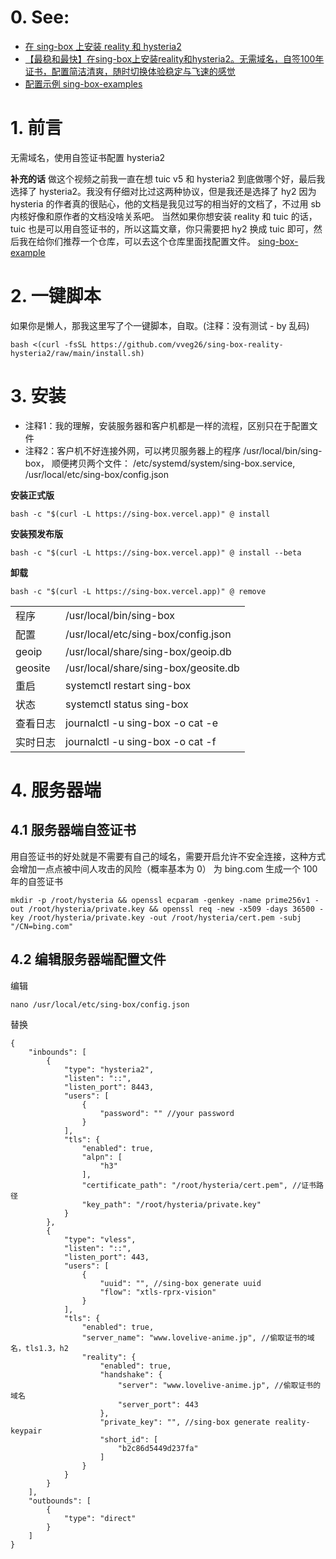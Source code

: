 # 0. See:
- [在 sing-box 上安装 reality 和 hysteria2](https://blog.mareep.net/posts/15209/)
- [【最稳和最快】在sing-box上安装reality和hysteria2。无需域名，自签100年证书，配置简洁清爽，随时切换体验稳定与飞速的感觉](https://www.youtube.com/watch?v=hbrOxWrGmTc)
- [配置示例 sing-box-examples](https://github.com/chika0801/sing-box-examples/tree/main)

# 1. 前言
  无需域名，使用自签证书配置 hysteria2
  
  **补充的话**
做这个视频之前我一直在想 tuic v5 和 hysteria2 到底做哪个好，最后我选择了 hysteria2。我没有仔细对比过这两种协议，但是我还是选择了 hy2
因为 hysteria 的作者真的很贴心，他的文档是我见过写的相当好的文档了，不过用 sb 内核好像和原作者的文档没啥关系吧。
当然如果你想安装 reality 和 tuic 的话，tuic 也是可以用自签证书的，所以这篇文章，你只需要把 hy2 换成 tuic 即可，然后我在给你们推荐一个仓库，可以去这个仓库里面找配置文件。
[sing-box-example](https://github.com/chika0801/sing-box-examples/tree/main)

# 2. 一键脚本

如果你是懒人，那我这里写了个一键脚本，自取。(注释：没有测试  - by 乱码)
```
bash <(curl -fsSL https://github.com/vveg26/sing-box-reality-hysteria2/raw/main/install.sh)
```

# 3. 安装
- 注释1：我的理解，安装服务器和客户机都是一样的流程，区别只在于配置文件
- 注释2：客户机不好连接外网，可以拷贝服务器上的程序 /usr/local/bin/sing-box， 顺便拷贝两个文件： /etc/systemd/system/sing-box.service, /usr/local/etc/sing-box/config.json

**安装正式版**
```
bash -c "$(curl -L https://sing-box.vercel.app)" @ install
```
**安装预发布版**
```
bash -c "$(curl -L https://sing-box.vercel.app)" @ install --beta
```
**卸载**
```
bash -c "$(curl -L https://sing-box.vercel.app)" @ remove
```
|              |                                      | 
|:-----------|---------------------------------------|
|程序 	       | /usr/local/bin/sing-box               |
|配置 	       | /usr/local/etc/sing-box/config.json   |
|geoip 	     | /usr/local/share/sing-box/geoip.db    |
|geosite 	   | /usr/local/share/sing-box/geosite.db  |
|重启 	       | systemctl restart sing-box            |
|状态 	       | systemctl status sing-box             |
|查看日志 	   | journalctl -u sing-box -o cat -e      |
|实时日志 	   | journalctl -u sing-box -o cat -f      |



# 4. 服务器端
## 4.1 服务器端自签证书
用自签证书的好处就是不需要有自己的域名，需要开启允许不安全连接，这种方式会增加一点点被中间人攻击的风险（概率基本为 0）
为 bing.com 生成一个 100 年的自签证书
```
mkdir -p /root/hysteria && openssl ecparam -genkey -name prime256v1 -out /root/hysteria/private.key && openssl req -new -x509 -days 36500 -key /root/hysteria/private.key -out /root/hysteria/cert.pem -subj "/CN=bing.com"
```
## 4.2 编辑服务器端配置文件
编辑
```
nano /usr/local/etc/sing-box/config.json
```
替换
```
{
    "inbounds": [
        {
            "type": "hysteria2",
            "listen": "::",
            "listen_port": 8443,
            "users": [
                {
                    "password": "" //your password
                }
            ],
            "tls": {
                "enabled": true,
                "alpn": [
                    "h3"
                ],
                "certificate_path": "/root/hysteria/cert.pem", //证书路径
                "key_path": "/root/hysteria/private.key"
            }
        },
        {
            "type": "vless",
            "listen": "::",
            "listen_port": 443,
            "users": [
                {
                    "uuid": "", //sing-box generate uuid
                    "flow": "xtls-rprx-vision"
                }
            ],
            "tls": {
                "enabled": true,
                "server_name": "www.lovelive-anime.jp", //偷取证书的域名，tls1.3，h2
                "reality": {
                    "enabled": true,
                    "handshake": {
                        "server": "www.lovelive-anime.jp", //偷取证书的域名
                        "server_port": 443
                    },
                    "private_key": "", //sing-box generate reality-keypair
                    "short_id": [
                        "b2c86d5449d237fa"
                    ]
                }
            }
        }
    ],
    "outbounds": [
        {
            "type": "direct"
        }
    ]
}

```




